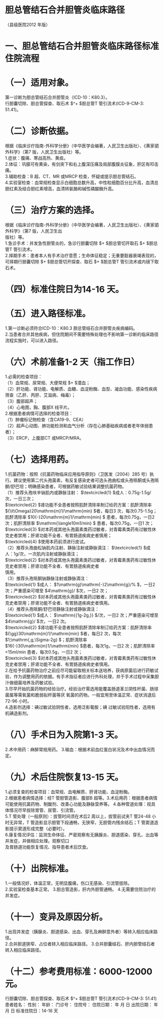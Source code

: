 # 胆总管结石合并胆管炎临床路径  
（县级医院2012 年版）  
# 一、胆总管结石合并胆管炎临床路径标准住院流程  
# （一）适用对象。  
第一诊断为胆总管结石合并胆管炎（ICD-10：K80.3）。  
行胆囊切除、胆总管探查、取石术 $^+ $胆总管T 管引流术(ICD-9-CM-3: 51.41)。  
# （二）诊断依据。  
根据《临床诊疗指南-外科学分册》（中华医学会编著，人民卫生出版社）、《黄家驷外科学》（第7 版，人民卫生出版社）等。  
1.症状：腹痛、寒战高热、黄疸。  
2.体征：巩膜可有黄染，有剑突下和右上腹深压痛及局部腹膜炎征象，肝区有叩击痛。  
3.辅助检查：B 超、CT、MR 或MRCP 检查，怀疑或提示胆总管结石。  
4.实验室检查：血常规检查显示白细胞总数升高，中性粒细胞百分比升高，血清总胆红素及结合胆红素增高，血清转氨酶和碱性磷酸酶升高。  
# （三）治疗方案的选择。  
根据《临床诊疗指南-外科学分册》（中华医学会编著，人民卫生出版社）、《黄家驷外科学》（第7 版，人民卫生出  
版社）等。  
1.急诊手术：并发急性胆管炎的，急诊行胆囊切除 $+ $胆总管切开取石 $+ $胆总管T 管引流术。  
2.择期手术：患者本人有手术治疗意愿；生命体征稳定；无重要脏器衰竭表现的，可择期行胆囊切除 $+ $胆总管切开探查、取石 $+ $胆总管T 管引流术或内镜下取石术。  
# （四）标准住院日为14-16 天。  
# （五）进入路径标准。  
1.第一诊断必须符合ICD-10：K80.3 胆总管结石合并胆管炎疾病编码。  
2.当患者合并其他疾病，但住院期间不需要特殊处理也不影响第一诊断的临床路径流程实施时，可以进入路径。  
# （六）术前准备1-2 天（指工作日）  
1.必需的检查项目：  
（1）血常规、尿常规、大便常规 $+ $潜血；  
（2）肝功能、肾功能、电解质、血糖、血淀粉酶、血型、凝血功能、感染性疾病筛查（乙肝、丙肝、艾滋病、梅毒）；  
（3）腹部超声；  
（4）心电图，胸、腹部X 线平片。  
2.根据患者病情可选择的检查项目：  
（1）肿瘤标记物检查（含CA19-9、CEA）  
（2）超声心动图、肺功能检测和血气分析（存在心肺基础疾病或者老年体弱患者）；  
（3）ERCP，上腹部CT 或MRCP/MRA。  
# （七）选择用药。  
1.抗菌药物：按照《抗菌药物临床应用指导原则》（卫医发〔2004〕285 号）执行。建议使用第二代头孢菌素，有反复感染史者可选头孢曲松或头孢哌酮或头孢哌酮/舒巴坦；明确感染患者，可根据药敏试验结果调整抗菌药物。  
（1）推荐头孢呋辛钠肌内或静脉注射： $\textcircled{1} $成人：0.75g-1.5g/次，一日三次；  
$\textcircled{2} $肾功能不全患者按照肌酐清除率制订给药方案：肌酐清除率 ${\it\Omega}20\mathrm{m}1/\mathrm{min} $者，每日3 次，每次0.75-1.5g；肌酐清除率 $10{-}20\mathrm{m}1/\mathrm{min} $ 患者，每次0.75g，一日2 次；肌酐清除率 $\mathrm{\langle10m1/min} $ 患者，每次0.75g，一日1 次；  
$\textcircled{3} $对本药或其他头孢菌素类药过敏者，对青霉素类药有过敏性休克史者禁用；肝肾功能不全者、有胃肠道疾病史者慎用；  
$\textcircled{4} $使用本药前须进行皮试。  
（2）推荐头孢曲松钠肌内注射、静脉注射或静脉滴注： $\textcircled{1} $成人：1g/次，一次肌内注射或静脉滴注；  
$\textcircled{2} $对本药或其他头孢菌素类药过敏者，对青霉素类药有过敏性休克史者禁用；肝肾功能不全者、有胃肠道疾病史者  
慎用。  
（3）推荐头孢哌酮钠静脉注射或静脉滴注：  
$\textcircled{1} $成人： $1\mathrm{g}\mathrm{-}2\mathrm{g}/\% $，一日2 次；严重感染可增至 $4\mathrm{g}/ $次，一日2 次；  
$\textcircled{2} $对本药或其他头孢菌素类药过敏者，对青霉素类药有过敏性休克史者禁用；肝肾功能不全者、有胃肠道疾病史者慎用。  
（4）推荐头孢哌酮/舒巴坦静脉注射或静脉滴注：  
$\textcircled{1} $成人： $\mathrm{{1g-2g,}} $/次，一日2 次；严重感染可增至 $4\mathrm{g}/ $次，一日2 次。  
$\textcircled{2} $肾功能不全患者按照肌酐清除率制订给药方案：肌酐清除率 ${\gg}30\mathrm{m}1/\mathrm{min} $者，每日2 次，每次 $1\;\mathrm{\,g\,\Sigma-2g} $；肌酐清除率 $16{-}30\mathrm{m}1/\mathrm{min} $患者，每次1g，一日2 次；肌酐清除率<15ml/min 患者，每次0.5g，一日2 次；  
$\textcircled{3} $对本药或其他头孢菌素类药过敏者，对青霉素类药有过敏性休克史者禁用；肝肾功能不全者、有胃肠道疾病史者慎用。  
2.在给予抗菌药物治疗之前应尽可能留取相关标本送培养，获病原菌后进行药敏试验，作为调整用药的依据。有手术指征者应进行外科处理，并于手术过程中采集胆汁做细菌培养及药敏试验。  
3.尽早开始抗菌药物的经验治疗。经验治疗需选用能覆盖肠道革兰阴性杆菌、肠球菌属等需氧菌和脆弱拟杆菌等厌 氧菌的药物。一般宜用至体温正常、症状消退后72-96 小时。  
4.造影剂选择：碘过敏试验阴性者，选用泛影葡胺；碘 过敏试验阳性者，选用有机碘造影剂。  
# （八）手术日为入院第1-3 天。  
2.术中用药：麻醉常规用药。 3.输血：根据术前血红蛋白状况及术中出血情况而定。  
# （九）术后住院恢复13-15 天。  
1.必须复查的检查项目：血常规、血电解质、肝肾功能、血淀粉酶。  
2.根据患者病情选择：经T 管胆管造影、腹部B 超等。3.术后用药：根据患者病情可能使用抗菌药物、制酸剂、改善心功能及静脉营养等。 4.各种管道处理：视具体情况尽早拔除胃管、尿管、引流管。  
5.T 管处理（一般原则）：拔管时间须在术后2 周以上，拔管前试夹T 管24-48 小时无异常，T 管造影显示胆管下段通畅，无狭窄，无胆管内残余结石；T 管窦道造影提示窦道形成完整（必要时）。  
6.康复情况评估：监测生命体征、严密观察有无胰腺炎、胆道感染、穿孔、出血等并发症，并做相应处理。观察切口  
及胃肠道功能恢复情况、指导患者术后饮食。  
# （十）出院标准。  
1.一般情况好，体温正常，无明显腹痛，伤口无感染、引流管拔除。  
2.实验室检查基本正常。 3.胆总管造影，肝内外胆管通畅。 4.无需要住院治疗的并发症。  
# （十一）变异及原因分析。  
1.出现并发症（胰腺炎、胆道感染、出血、穿孔及麻醉意外者）等转入相应临床路径。  
2.合并胆道狭窄、占位者转入相应临床路径。 3.合并胆囊结石、肝内胆管结石者转入相应临床路径。  
# （十二）参考费用标准：6000-12000 元。  
行胆囊切除、胆总管探查、取石术 $^+ $胆总管T 管引流术(ICD-9-CM-3: 51.41) 患者姓名：       性别：    年龄：    门诊号：        住院号：           住院日期：      年   月  日   出院日期：      年   月  日   标准住院日：14-16 天  
